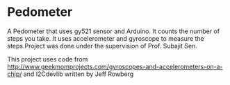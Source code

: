 # Pedometer
A Pedometer that uses gy521 sensor and Arduino. It counts the number of steps you take. It uses accelerometer and gyroscope to measure the steps.Project was done under the supervision of Prof. Subajit Sen.

This project uses code from  
http://www.geekmomprojects.com/gyroscopes-and-accelerometers-on-a-chip/ 
and 
I2Cdevlib written by Jeff Rowberg
